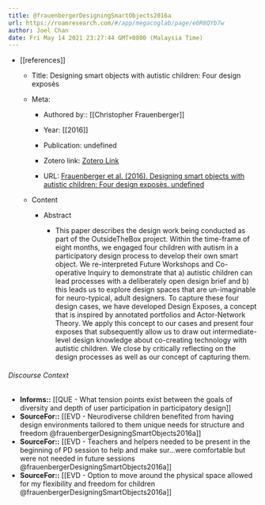 ```yaml
---
title: @frauenbergerDesigningSmartObjects2016a
url: https://roamresearch.com/#/app/megacoglab/page/e0R8QYb7w
author: Joel Chan
date: Fri May 14 2021 23:27:44 GMT+0800 (Malaysia Time)
---
```


- [[references]]

    - Title: Designing smart objects with autistic children: Four design exposès

    - Meta:

        - Authored by:: [[Christopher Frauenberger]]

        - Year: [[2016]]

        - Publication: undefined

        - Zotero link: [Zotero Link](zotero://select/items/7_G9UMKMVC)

        - URL: [Frauenberger et al. (2016). Designing smart objects with autistic children: Four design exposès. undefined](https://doi.org/10.1145/2858036.2858050)

    - Content

        - Abstract

            - This paper describes the design work being conducted as part of the OutsideTheBox project. Within the time-frame of eight months, we engaged four children with autism in a participatory design process to develop their own smart object. We re-interpreted Future Workshops and Co-operative Inquiry to demonstrate that a) autistic children can lead processes with a deliberately open design brief and b) this leads us to explore design spaces that are un-imaginable for neuro-typical, adult designers. To capture these four design cases, we have developed Design Exposes, a concept that is inspired by annotated portfolios and Actor-Network Theory. We apply this concept to our cases and present four exposes that subsequently allow us to draw out intermediate-level design knowledge about co-creating technology with autistic children. We close by critically reflecting on the design processes as well as our concept of capturing them.

###### Discourse Context

- **Informs::** [[QUE - What tension points exist between the goals of diversity and depth of user participation in participatory design]]
- **SourceFor::** [[EVD - Neurodiverse children benefited from having design environments tailored to them unique needs for structure and freedom @frauenbergerDesigningSmartObjects2016a]]
- **SourceFor::** [[EVD - Teachers and helpers needed to be present in the beginning of PD session to help and make sur...were comfortable but were not needed in future sessions @frauenbergerDesigningSmartObjects2016a]]
- **SourceFor::** [[EVD - Option to move around the physical space allowed for my flexibility and freedom for children @frauenbergerDesigningSmartObjects2016a]]
